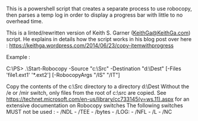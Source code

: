 This is a powershell script that creates a separate process to use robocopy, then parses a temp log in order to display a progress bar with little to no overhead time.

This is a linted/rewritten version of Keith S. Garner (KeithGa@KeithGa.com) script.
He explains in details how the script works in his blog post over here : https://keithga.wordpress.com/2014/06/23/copy-itemwithprogress

Example : 

C:\PS> .\Start-Robocopy -Source "c:\Src" -Destination "d:\Dest" [-Files 'file1.ext1' '*.ext2'] [-RobocopyArgs "/IS" "/IT"]

Copy the contents of the c:\Src directory to a directory d:\Dest
Without the /e or /mir switch, only files from the root of c:\src are copied.
See https://technet.microsoft.com/en-us/library/cc733145(v=ws.11).aspx for an extensive documentation on Robocopy switches
The following switches MUST not be used : 
    - /NDL
    - /TEE
    - /bytes
    - /LOG:<logfile>
    - /NFL
    - /L
    - /NC 
